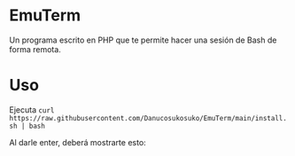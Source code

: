 # EmuTerm
Un programa escrito en PHP que te permite hacer una sesión de Bash de forma remota.

# Uso

Ejecuta `curl https://raw.githubusercontent.com/Danucosukosuko/EmuTerm/main/install.sh | bash`

Al darle enter, deberá mostrarte esto:

